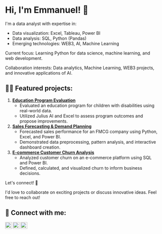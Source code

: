 <h1>Hi, I'm Emmanuel! 👋 </h1>

I'm a data analyst with expertise in:

- Data visualization: Excel, Tableau, Power BI
- Data analysis: SQL, Python (Pandas)
- Emerging technologies: WEB3, AI, Machine Learning

Current focus: Learning Python for data science, machine learning, and web development.

Collaboration interests: Data analytics, Machine Learning, WEB3 projects, and innovative applications of AI.

<h2>👨‍💻 Featured projects:</h2>

1. **[Education Program Evaluation](https://eatunw.github.io/Education-Program-Evaluation/)**
    - Evaluated an education program for children with disabilities using real-world data.
    - Utilized Julius AI and Excel to assess program outcomes and propose improvements.
2. **[Sales Forecasting & Demand Planning](https://eatunw.github.io/sales-forecast-fmcg/)**
    - Forecasted sales performance for an FMCG company using Python, Excel, and Power BI.
    - Demonstrated data preprocessing, pattern analysis, and interactive dashboard creation.
3. **[E-commerce Customer Churn Analysis](https://eatunw.github.io/ecommerce-churn-analysis/)**
    - Analyzed customer churn on an e-commerce platform using SQL and Power BI.
    - Defined, calculated, and visualized churn to inform business decisions.

Let's connect! 🤳

I'd love to collaborate on exciting projects or discuss innovative ideas. Feel free to reach out!



<h2> 🤳 Connect with me:</h2>

[<img align="left" alt="eatunw | Twitter" width="22px" src="https://cdn.jsdelivr.net/npm/simple-icons@v3/icons/twitter.svg" />][twitter]
[<img align="left" alt="eatunw | LinkedIn" width="22px" src="https://cdn.jsdelivr.net/npm/simple-icons@v3/icons/linkedin.svg" />][linkedin]
[<img align="left" alt="eatunw | Gmail" width="22px" src="https://cdn.jsdelivr.net/npm/simple-icons@v3/icons/gmail.svg" />][gmail]

[twitter]: https://twitter.com/aemmanuel90585
[linkedin]: https://linkedin.com/in/emmanuel-atunde
[gmail]: atundeemmanuel7@gmail.com
